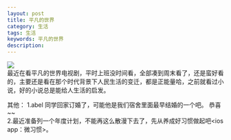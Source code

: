 ```yaml
---
layout: post
title: 平凡的世界
category: 生活
tags: 生活
keywords: 平凡的世界
description: 
---
```

![](http://image.nationalgeographic.com.cn/2014/0702/20140702022609112.jpg)</br>
最近在看平凡的世界电视剧，平时上班没时间看，全部凑到周末看了，还是蛮好看的，主要还是看在那个时代背景下人民生活的变迁，都是正能量哈，之前就看过小说，好的小说总是能给人生活的启发。</br>

其他：
1.abel 同学回家订婚了，可能他是我们宿舍里面最早结婚的一个吧。
恭喜~~</br>
2.最近准备列一个年度计划，不能再这么散漫下去了，先从养成好习惯做起吧<ios app：微习惯>。


	